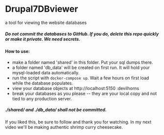 # Drupal7DBviewer
a tool for viewing the website databases

##### Do not commit the databases to GitHub.  If you do, delete this repo quickly or make it private.  We need secrets.

#### How to use:

 - make a folder named 'shared' in this folder.  Put your sql dumps there.
 - a folder named 'db_data' will be created on first run.  It will hold your mysql-loaded data automatically.
 - run the script with `docker-compose up`.  Wait a few hours on first load while the database populates.
 - view your database objects at http://localhost:5150 :devilhorns
 - break your databases as you please -- they are your local copy and not tied to any production server.
 
##### ./shared/ and ./db_data/ shall not be committed.
 
If you liked this, be sure to follow and thank you for watching.  In my next video we'll be making authentic shrimp curry cheesecake.
